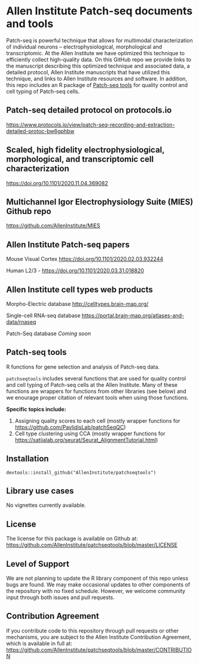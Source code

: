 # Allen Institute Patch-seq documents and tools
Patch-seq is powerful technique that allows for multimodal characterization of individual neurons – electrophysiological, morphological and transcriptomic. At the Allen Institute we have optimized this technique to efficiently collect high-quality data. On this GitHub repo we provide links to the manuscript describing this optimized technique and associated data, a detailed protocol, Allen Institute manuscripts that have utilized this technique, and links to Allen Institute resources and software. In addition, this repo includes an R package of [Patch-seq tools](https://github.com/AllenInstitute/patchseqtools#patch-seq-tools) for quality control and cell typing of Patch-seq cells.

## Patch-seq detailed protocol on protocols.io
https://www.protocols.io/view/patch-seq-recording-and-extraction-detailed-protoc-bw6gphbw

## Scaled, high fidelity electrophysiological, morphological, and transcriptomic cell characterization
https://doi.org/10.1101/2020.11.04.369082

## Multichannel Igor Electrophysiology Suite (MIES) Github repo
https://github.com/AllenInstitute/MIES

## Allen Institute Patch-seq papers
Mouse Visual Cortex https://doi.org/10.1101/2020.02.03.932244

Human L2/3 - https://doi.org/10.1101/2020.03.31.018820

## Allen Institute cell types web products
Morpho-Electric database http://celltypes.brain-map.org/

Single-cell RNA-seq database https://portal.brain-map.org/atlases-and-data/rnaseq

Patch-Seq database *Coming soon*

## Patch-seq tools
  
R functions for gene selection and analysis of Patch-seq data.  
  
`patchseqtools` includes several functions that are used for quality control and cell typing of Patch-seq cells at the Allen Institute.  Many of these functions are wrappers for functions from other libraries (see below) and we enourage proper citation of relevant tools when using those functions.  

**Specific topics include:**  
1. Assigning quality scores to each cell (mostly wrapper functions for https://github.com/PavlidisLab/patchSeqQC)  
2. Cell type clustering using CCA (mostly wrapper functions for https://satijalab.org/seurat/Seurat_AlignmentTutorial.html)  
  
 
## Installation

```
devtools::install_github("AllenInstitute/patchseqtools")
```

## Library use cases

No vignettes currently available.  

## License

The license for this package is available on Github at: https://github.com/AllenInstitute/patchseqtools/blob/master/LICENSE

## Level of Support

We are not planning to update the R library component of this repo unless bugs are found.  We may make occasional updates to other components of the repository with no fixed schedule.  However, we welcome community input through both issues and pull requests.

## Contribution Agreement

If you contribute code to this repository through pull requests or other mechanisms, you are subject to the Allen Institute Contribution Agreement, which is available in full at: https://github.com/AllenInstitute/patchseqtools/blob/master/CONTRIBUTION

